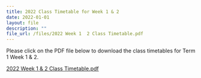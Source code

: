 ```yaml
---
title: 2022 Class Timetable for Week 1 & 2
date: 2022-01-01
layout: file
description: ""
file_url: /files/2022 Week 1  2 Class Timetable.pdf
---
```



Please click on the PDF file below to download the class timetables for Term 1 Week 1 & 2.

[2022 Week 1 & 2 Class Timetable.pdf](https://www-bpghs-moe-edu-sg-admin.cwp.sg/qql/slot/u148/BPGHS%202022/Announcements%20&%20Updates/2022%20Week%201%20%202%20Class%20Timetable.pdf)